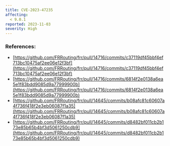 ```yaml
---
title: CVE-2023-47235
affecting:
  < 9.0.1
reported: 2023-11-03
severity: High
---
```


### References:
- [https://github.com/FRRouting/frr/pull/14716/commits/c37119df45bbf4ef713bc10475af2ee06e12f3bf](https://github.com/FRRouting/frr/pull/14716/commits/c37119df45bbf4ef713bc10475af2ee06e12f3bf)
- [https://github.com/FRRouting/frr/pull/14716/commits/6814f2e0138a6ea5e1f83bdd9085d9a77999900b](https://github.com/FRRouting/frr/pull/14716/commits/6814f2e0138a6ea5e1f83bdd9085d9a77999900b)
- [https://github.com/FRRouting/frr/pull/14645/commits/b08afc81c60607a4f736f418f2e3eb06087f1a35](https://github.com/FRRouting/frr/pull/14645/commits/b08afc81c60607a4f736f418f2e3eb06087f1a35)
- [https://github.com/FRRouting/frr/pull/14645/commits/d8482bf011cb2b173e85b65b4bf3d5061250cdb9](https://github.com/FRRouting/frr/pull/14645/commits/d8482bf011cb2b173e85b65b4bf3d5061250cdb9)
